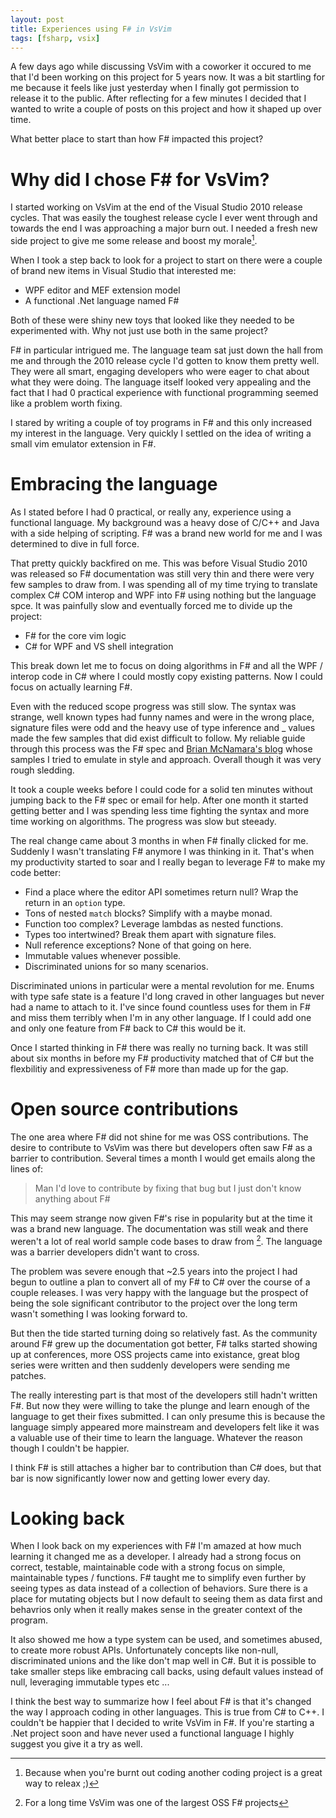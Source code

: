 ```yaml
---
layout: post
title: Experiences using F# in VsVim 
tags: [fsharp, vsix]
---
```


A few days ago while discussing VsVim with a coworker it occured to me that I'd been working on this project for 5 years now.  It was a bit startling for me because it feels like just yesterday when I finally got permission to release it to the public.  After reflecting for a few minutes I decided that I wanted to write a couple of posts on this project and how it shaped up over time.  

What better place to start than how F# impacted this project?  

# Why did I chose F# for VsVim? 

I started working on VsVim at the end of the Visual Studio 2010 release cycles.  That was easily the toughest release cycle I ever went through and towards the end I was approaching a major burn out.  I needed a fresh new side project to give me some release and boost my morale[^1].  

When I took a step back to look for a project to start on there were a couple of brand new items in Visual Studio that interested me:

- WPF editor and MEF extension model
- A functional .Net language named F#

Both of these were shiny new toys that looked like they needed to be experimented with.  Why not just use both in the same project?  

F# in particular intrigued me.  The language team sat just down the hall from me and through the 2010 release cycle I'd gotten to know them pretty well.  They were all smart, engaging developers who were eager to chat about what they were doing.  The language itself looked very appealing and the fact that I had 0 practical experience with functional programming seemed like a problem worth fixing.

I stared by writing a couple of toy programs in F# and this only increased my interest in the language.  Very quickly I settled on the idea of writing a small vim emulator extension in F#.

# Embracing the language 

As I stated before I had 0 practical, or really any, experience using a functional language.  My background was a heavy dose of C/C++ and Java with a side helping of scripting.  F# was a brand new world for me and I was determined to dive in full force. 

That pretty quickly backfired on me.  This was before Visual Studio 2010 was released so F# documentation was still very thin and there were very few samples to draw from.  I was spending all of my time trying to translate complex C# COM interop and WPF into F# using nothing but the language spce.  It was painfully slow and eventually forced me to divide up the project: 

- F# for the core vim logic 
- C# for WPF and VS shell integration

This break down let me to focus on doing algorithms in F# and all the WPF / interop code in C# where I could mostly copy existing patterns.  Now I could focus on actually learning F#.

Even with the reduced scope progress was still slow.  The syntax was strange, well known types had funny names and were in the wrong place, signature files were odd and the heavy use of type inference and _ values made the few samples that did exist difficult to follow.  My reliable guide through this process was the F# spec and [Brian McNamara's blog](http://lorgonblog.wordpress.com/) whose samples I tried to emulate in style and approach.  Overall though it was very rough sledding. 

It took a couple weeks before I could code for a solid ten minutes without jumping back to the F# spec or email for help.  After one month it started getting better and I was spending less time fighting the syntax and more time working on algorithms.  The progress was slow but steeady.

The real change came about 3 months in when F# finally clicked for me.  Suddenly I wasn't translating F# anymore I was thinking in it.  That's when my productivity started to soar and I really began to leverage F# to make my code better:

- Find a place where the editor API sometimes return null?  Wrap the return in an `option` type. 
- Tons of nested `match` blocks?  Simplify with a maybe monad.
- Function too complex?  Leverage lambdas as nested functions.
- Types too intertwined?  Break them apart with signature files. 
- Null reference exceptions?  None of that going on here. 
- Immutable values whenever possible. 
- Discriminated unions for so many scenarios.

Discriminated unions in particular were a mental revolution for me.  Enums with type safe state is a feature I'd long craved in other languages but never had a name to attach to it.  I've since found countless uses for them in F# and miss them terribly when I'm in any other language.  If I could add one and only one feature from F# back to C# this would be it.  

Once I started thinking in F# there was really no turning back.  It was still about six months in before my F# productivity matched that of C# but the flexbilitiy and expressiveness of F# more than made up for the gap.  

# Open source contributions

The one area where F# did not shine for me was OSS contributions.  The desire to contribute to VsVim was there but developers often saw F# as a barrier to contribution.  Several times a month I would get emails along the lines of:

> Man I'd love to contribute by fixing that bug but I just don't know anything about F# 

This may seem strange now given F#'s rise in popularity but at the time it was a brand new language.  The documentation was still weak and there weren't a lot of real world sample code bases to draw from [^2].  The language was a barrier developers didn't want to cross. 

The problem was severe enough that ~2.5 years into the project I had begun to outline a plan to convert all of my F# to C# over the course of a couple releases.  I was very happy with the language but the prospect of being the sole significant contributor to the project over the long term wasn't something I was looking forward to. 

But then the tide started turning doing so relatively fast.  As the community around F# grew up the documentation got better, F# talks started showing up at conferences, more OSS projects came into existance, great blog series were written and then suddenly developers were sending me patches.  

The really interesting part is that most of the developers still hadn't written F#.  But now they were willing to take the plunge and learn enough of the language to get their fixes submitted.  I can only presume this is because the language simply appeared more mainstream and developers felt like it was a valuable use of their time to learn the language.  Whatever the reason though I couldn't be happier.  

I think F# is still attaches a higher bar to contribution than C# does, but that bar is now significantly lower now and getting lower every day.  

# Looking back

When I look back on my experiences with F# I'm amazed at how much learning it changed me as a developer.  I already had a strong focus on correct, testable, maintainable code with a strong focus on simple, maintainable types / functions.  F# taught me to simplify even further by seeing types as data instead of a collection of behaviors.  Sure there is a place for mutating objects but I now default to seeing them as data first and behavrios only when it really makes sense in the greater context of the program.  

It also showed me how a type system can be used, and sometimes abused, to create more robust APIs.  Unfortunately concepts like non-null, discriminated unions and the like don't map well in C#.  But it is possible to take smaller steps like embracing call backs, using default values instead of null, leveraging immutable types etc ...  

I think the best way to summarize how I feel about F# is that it's changed the way I approach coding in other languages.  This is true from C# to C++.  I couldn't be happier that I decided to write VsVim in F#.  If you're starting a .Net project soon and have never used a functional language I highly suggest you give it a try as well.  

[^1]: Because when you're burnt out coding another coding project is a great way to releax ;) 
[^2]: For a long time VsVim was one of the largest OSS F# projects


